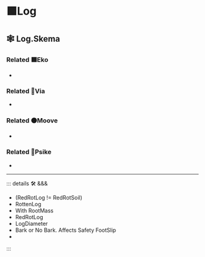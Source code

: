 # 🟩<ekos>Log</ekos>

## 🕸 Log.Skema

### Related 🟩<ekos>Eko</ekos>

-

### Related 🔻<via>Via</via>

-

### Related 🟠<mooves>Moove</mooves>

-

### Related 💜<psike>Psike</psike>

-

---

<!-- =================================================== -->
<!-- =================================================== -->
<!-- =================================================== -->
<!-- =================================================== -->
<!-- =================================================== -->
::: details 🛠 <dev>&&&</dev>

- (RedRotLog != RedRotSoil)
- RottenLog
- With RootMass
- RedRotLog
- LogDiameter
- Bark or No Bark. Affects Safety FootSlip
-

:::
